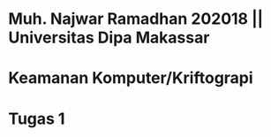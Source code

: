# Muh. Najwar Ramadhan 202018 || Universitas Dipa Makassar
# Keamanan Komputer/Kriftograpi
# Tugas 1

